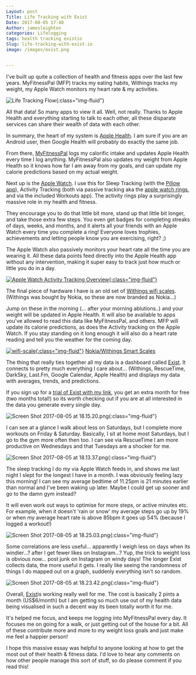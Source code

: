 ```yaml
---
Layout: post
Title: Life Tracking with Exist
Date: 2017-08-05 17:40
Author: jamesleighton
categories: Lifelogging
tags: health tracking existio
Slug: life-tracking-with-exist-io
image: /images/exist.png


---
```

I've built up quite a collection of health and fitness apps over the last few years. MyFitnessPal (MFP) tracks my eating habits, Withings tracks my weight, my Apple Watch monitors my heart rate & my activities.

![Life Tracking Flow](/images/life-tracking-flow-2.png){:class="img-fluid"}

All that data! So many apps to view it all. Well, not really. Thanks to Apple Health and everything starting to talk to each other, all these disparate services can share their wealth of data with each other.

In summary, the heart of my system is [Apple Health](https://www.apple.com/uk/ios/health/). I am sure if you are an Android user, then Google Health will probably do exactly the same job.

From there, [MyFitnessPal](http://www.myfitnesspal.com/) logs my calorific intake and updates Apple Health every time I log anything. MyFitnessPal also updates my weight from Apple Health so it knows how far I am away from my goals, and can update my calorie predictions based on my actual weight.

Next up is the [Apple Watch](http://amzn.to/2v9gTh3). I use this for Sleep Tracking (with the [Pillow app](https://neybox.com/pillow/)), Activity Tracking (both via passive tracking aka the [apple watch rings](https://support.apple.com/en-gb/HT204517), and via the included Workouts app). The activity rings play a surprisingly massive role in my health and fitness.

They encourage you to do that little bit more, stand up that little bit longer, and take those extra few steps. You even get badges for completing streaks of days, weeks, and months, and it alerts all your friends with an Apple Watch every time you complete a ring! Everyone loves trophies, achievements and letting people know you are exercising, right? ;)

The Apple Watch also passively monitors your heart rate all the time you are wearing it. All these data points feed directly into the Apple Health app without any intervention, making it super easy to track just how much or little you do in a day.

[![Apple Watch Activity Tracking Overview](/images/screen-shot-2017-08-05-at-17-59-17.png){:class="img-fluid"}](https://support.apple.com/en-gb/HT204517)

The final piece of hardware I have is an old set of [Withings wifi scales](http://amzn.to/2v8Zg0N).(Withings was bought by Nokia, so these are now branded as Nokia...)

Jump on these in the morning (... after your morning ablutions..) and your weight will be updated in Apple Health. It will also be available to apps you've allowed to read this data like MyFitnessPal, and others. MFP will update its calorie predictions, as does the Activity tracking on the Apple Watch. If you stay standing on it long enough it will also do a heart rate reading and tell you the weather for the coming day.



[![wifi-scale](/images/wifi-scale.jpg){:class="img-fluid"}](http://amzn.to/2v9pPTH) [Nokia/Withings Smart Scales](http://amzn.to/2v9pPTH)

The thing that really ties together all my data is a dashboard called [Exist](https://exist.io/?referred_by=jamesleighton). It connects to pretty much everything I care about... (Withings, RescueTime, DarkSky, Last.Fm, Google Calendar, Apple Health) and displays my data with averages, trends, and predictions.

If you sign up for a [trial of Exist with my link](https://exist.io/?referred_by=jamesleighton), you get an extra month for free (two months total!) so its worth checking out if you are at all interested in the data you generate every single day.

![Screen Shot 2017-08-05 at 18.15.20.png](/images/screen-shot-2017-08-05-at-18-15-20.png){:class="img-fluid"}

I can see at a glance I walk about less on Saturdays, but I complete more workouts on Friday & Saturday. Basically, I sit at home most Saturdays, but I go to the gym more often then too. I can see via RescueTime I am more productive on Wednesdays and that Tuesdays are a shocker for me.

![Screen Shot 2017-08-05 at 18.13.37.png](/images/screen-shot-2017-08-05-at-18-13-37.png){:class="img-fluid"}

The sleep tracking I do my via Apple Watch feeds in, and shows me last night I slept for the longest I have in a month. I was obviously feeling lazy this morning! I can see my average bedtime of 11.25pm is 21 minutes earlier than normal and I've been waking up later. Maybe I could get up sooner and go to the damn gym instead?

It will even work out ways to optimise for more steps, or active minutes etc. For example, when it doesn't 'rain or snow' my average steps go up by 19% or when my average heart rate is above 85bpm it goes up 54% (because I logged a workout!)

![Screen Shot 2017-08-05 at 18.25.03.png](/images/screen-shot-2017-08-05-at-18-25-03.png){:class="img-fluid"}

Some correlations are less useful... apparently I weigh less on days when its windier...? after I get fewer likes on Instagram...? Yup, the trick to weight loss is obvious now... post junk on Instagram on windy days! The longer Exist collects data, the more useful it gets. I really like seeing the randomness of things I do mapped out on a graph, suddenly everything isn't so random.

![Screen Shot 2017-08-05 at 18.23.42.png](/images/screen-shot-2017-08-05-at-18-23-42.png){:class="img-fluid"}

Overall, [Exist](https://exist.io/?referred_by=jamesleighton)is working really well for me. The cost is basically 2 pints a month (US\$6/month) but I am getting so much use out of my health data being visualised in such a decent way its been totally worth it for me.

It's helped me focus, and keeps me logging into MyFitnessPal every day. It focuses me on going for a walk, or just getting out of the house for a bit. All of these contribute more and more to my weight loss goals and just make me feel a happier person!

I hope this massive essay was helpful to anyone looking at how to get the most out of their health & fitness data. I'd love to hear any comments on how other people manage this sort of stuff, so do please comment if you read this!
